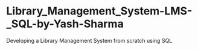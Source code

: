 # Library_Management_System-LMS-_SQL-by-Yash-Sharma
Developing a Library Management System from scratch using SQL
